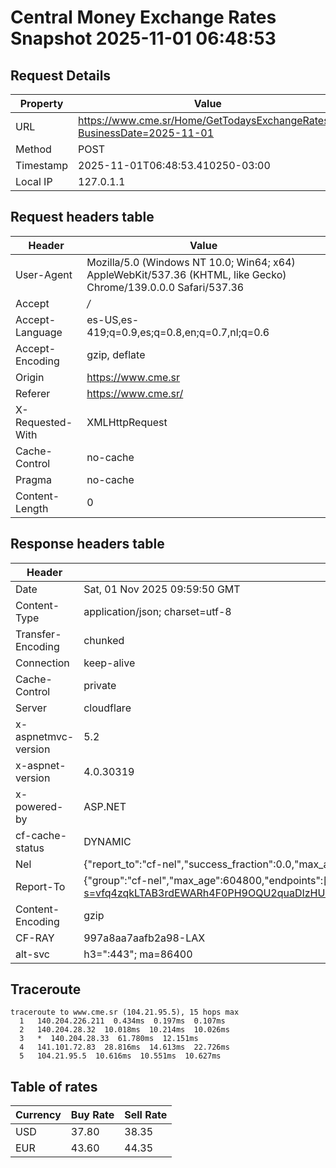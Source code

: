 # Central Money Exchange Rates Snapshot 2025-11-01 06:48:53
## Request Details

| Property | Value |
|----------|-------|
| URL | https://www.cme.sr/Home/GetTodaysExchangeRates/?BusinessDate=2025-11-01 |
| Method | POST |
| Timestamp | 2025-11-01T06:48:53.410250-03:00 |
| Local IP | 127.0.1.1 |
    
## Request headers table

| Header | Value |
|--------|-------|
| User-Agent | Mozilla/5.0 (Windows NT 10.0; Win64; x64) AppleWebKit/537.36 (KHTML, like Gecko) Chrome/139.0.0.0 Safari/537.36 |
| Accept | */* |
| Accept-Language | es-US,es-419;q=0.9,es;q=0.8,en;q=0.7,nl;q=0.6 |
| Accept-Encoding | gzip, deflate |
| Origin | https://www.cme.sr |
| Referer | https://www.cme.sr/ |
| X-Requested-With | XMLHttpRequest |
| Cache-Control | no-cache |
| Pragma | no-cache |
| Content-Length | 0 |

    
## Response headers table
| Header | Value |
|--------|-------|
| Date | Sat, 01 Nov 2025 09:59:50 GMT |
| Content-Type | application/json; charset=utf-8 |
| Transfer-Encoding | chunked |
| Connection | keep-alive |
| Cache-Control | private |
| Server | cloudflare |
| x-aspnetmvc-version | 5.2 |
| x-aspnet-version | 4.0.30319 |
| x-powered-by | ASP.NET |
| cf-cache-status | DYNAMIC |
| Nel | {"report_to":"cf-nel","success_fraction":0.0,"max_age":604800} |
| Report-To | {"group":"cf-nel","max_age":604800,"endpoints":[{"url":"https://a.nel.cloudflare.com/report/v4?s=vfq4zqkLTAB3rdEWARh4F0PH9OQU2quaDIzHUZv8AEHLfJprzts%2BCs%2FD4ydRMiGw95w9RPoTJHvSIbWkH8RJ8BXKEvIZwaLumVo%3D"}]} |
| Content-Encoding | gzip |
| CF-RAY | 997a8aa7aafb2a98-LAX |
| alt-svc | h3=":443"; ma=86400 |

## Traceroute 

```
traceroute to www.cme.sr (104.21.95.5), 15 hops max
  1   140.204.226.211  0.434ms  0.197ms  0.107ms 
  2   140.204.28.32  10.018ms  10.214ms  10.026ms 
  3   *  140.204.28.33  61.780ms  12.151ms 
  4   141.101.72.83  28.816ms  14.613ms  22.726ms 
  5   104.21.95.5  10.616ms  10.551ms  10.627ms 

```


## Table of rates

| Currency | Buy Rate | Sell Rate |
|----------|----------|-----------|
| USD | 37.80 | 38.35 |
| EUR | 43.60 | 44.35 |
